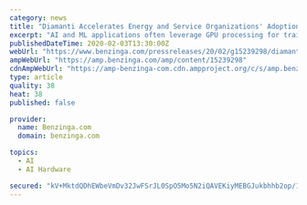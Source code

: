 ```yaml
---
category: news
title: "Diamanti Accelerates Energy and Service Organizations' Adoption of AI/ML"
excerpt: "AI and ML applications often leverage GPU processing for training models and they benefit from containers and Kubernetes. However, these processes are often complicated to adopt and run at scale."
publishedDateTime: 2020-02-03T13:30:00Z
webUrl: "https://www.benzinga.com/pressreleases/20/02/g15239298/diamanti-accelerates-energy-and-service-organizations-adoption-of-aiml"
ampWebUrl: "https://amp.benzinga.com/amp/content/15239298"
cdnAmpWebUrl: "https://amp-benzinga-com.cdn.ampproject.org/c/s/amp.benzinga.com/amp/content/15239298"
type: article
quality: 38
heat: 38
published: false

provider:
  name: Benzinga.com
  domain: benzinga.com

topics:
  - AI
  - AI Hardware

secured: "kV+MktdQDhEWbeVmDv32JwFSrJL0SpO5Mo5N2iQAVEKiyMEBGJukbhhb2op/1CYntQL3Tqh0P9xiJf0zTfr+MvoGFPehHeW9v74TgTQpJzSQvbZc9nhTUn6iCW2sIYpfPtSuA84GZTYQynrWHtMXIYCeGt+KK02ZK1jlOZpIu/2+s4aKruhzMAZu62bJnBzgntz/l/qNooHUZ8Xtjj7rq5ibMCrGLZTg/k+gPrYJaJbihOyHqlre/uA3E9FbmQCyy+R44Kvbg3DydbulTcXefoMnlvbFvdo8Nit1SxTvVOEjcZsBFO5m3k+2dSIQcktV;Qw7zYxeGWP70ltaOcu33ww=="
---
```


